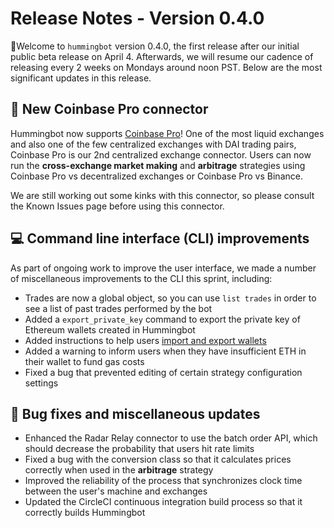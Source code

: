 # Release Notes - Version 0.4.0

🚀Welcome to `hummingbot` version 0.4.0, the first release after our initial public beta release on April 4. Afterwards, we will resume our cadence of releasing every 2 weeks on Mondays around noon PST. Below are the most significant updates in this release.

## 🔗 New Coinbase Pro connector

Hummingbot now supports [Coinbase Pro](/connectors/coinbase)! One of the most liquid exchanges and also one of the few centralized exchanges with DAI trading pairs, Coinbase Pro is our 2nd centralized exchange connector. Users can now run the **cross-exchange market making** and **arbitrage** strategies using Coinbase Pro vs decentralized exchanges or Coinbase Pro vs Binance.

We are still working out some kinks with this connector, so please consult the Known Issues page before using this connector.

## 💻 Command line interface (CLI) improvements

As part of ongoing work to improve the user interface, we made a number of miscellaneous improvements to the CLI this sprint, including:

* Trades are now a global object, so you can use `list trades` in order to see a list of past trades performed by the bot
* Added a `export_private_key` command to export the private key of Ethereum wallets created in Hummingbot
* Added instructions to help users [import and export wallets](https://docs.hummingbot.io/advanced/wallet/)
* Added a warning to inform users when they have insufficient ETH in their wallet to fund gas costs
* Fixed a bug that prevented editing of certain strategy configuration settings

## 🐞 Bug fixes and miscellaneous updates

* Enhanced the Radar Relay connector to use the batch order API, which should decrease the probability that users hit rate limits
* Fixed a bug with the conversion class so that it calculates prices correctly when used in the **arbitrage** strategy
* Improved the reliability of the process that synchronizes clock time between the user's machine and exchanges
* Updated the CircleCI continuous integration build process so that it correctly builds Hummingbot
